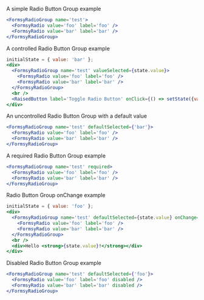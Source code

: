 A simple Radio Button Group example
```jsx
<FormsyRadioGroup name='test'>
  <FormsyRadio value='foo' label='foo' />
  <FormsyRadio value='bar' label='bar' />
</FormsyRadioGroup>
```

A controlled Radio Button Group example
```jsx
initialState = { value: 'bar' };
<div>
  <FormsyRadioGroup name='test' valueSelected={state.value}>
    <FormsyRadio value='foo' label='foo' />
    <FormsyRadio value='bar' label='bar' />
  </FormsyRadioGroup>
  <br />
  <RaisedButton label='Toggle Radio Button' onClick={() => setState({value: state.value === 'foo' ? 'bar' : 'foo'})} />
</div>
```

An uncontrolled Radio Button Group with a default value
```jsx
<FormsyRadioGroup name='test' defaultSelected={'bar'}>
  <FormsyRadio value='foo' label='foo' />
  <FormsyRadio value='bar' label='bar' />
</FormsyRadioGroup>
```

A required Radio Button Group example
```jsx
<FormsyRadioGroup name='test' required>
  <FormsyRadio value='foo' label='foo' />
  <FormsyRadio value='bar' label='bar' />
</FormsyRadioGroup>
```

Radio Button Group onChange example
```jsx
initialState = { value: 'foo' };
<div>
  <FormsyRadioGroup name='test' defaultSelected={state.value} onChange={(event, value) => { setState({value}) }}>
    <FormsyRadio value='foo' label='foo' />
    <FormsyRadio value='bar' label='bar' />
  </FormsyRadioGroup>
  <br />
  <div>Hello <strong>{state.value}!</strong></div>
</div>
```

Disabled Radio Button Group example
```jsx
<FormsyRadioGroup name='test' defaultSelected={'foo'}>
  <FormsyRadio value='foo' label='foo' disabled />
  <FormsyRadio value='bar' label='bar' disabled />
</FormsyRadioGroup>
```
